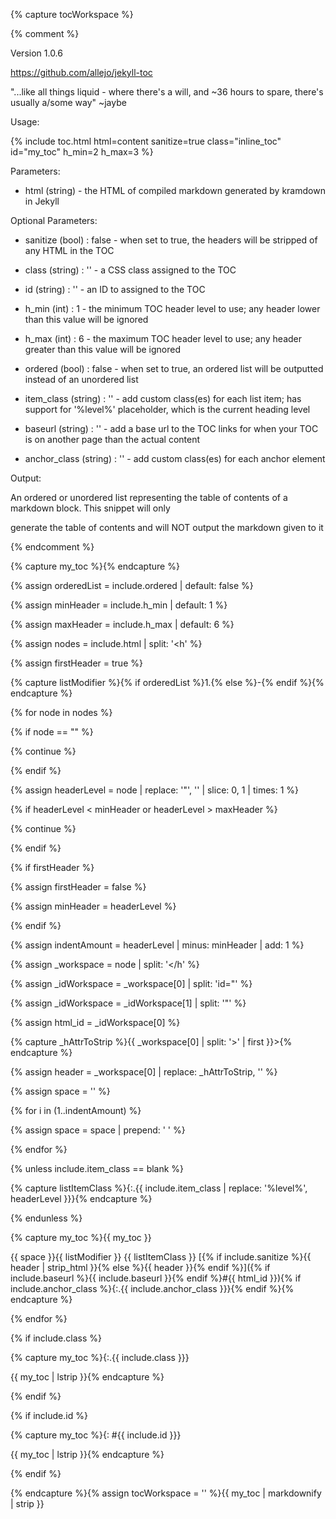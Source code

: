 

{% capture tocWorkspace %}

{% comment %}

Version 1.0.6

https://github.com/allejo/jekyll-toc

"...like all things liquid - where there's a will, and ~36 hours to spare, there's usually a/some way" ~jaybe

Usage:

{% include toc.html html=content sanitize=true class="inline_toc" id="my_toc" h_min=2 h_max=3 %}

Parameters:

* html (string) - the HTML of compiled markdown generated by kramdown in Jekyll

Optional Parameters:

* sanitize (bool) : false - when set to true, the headers will be stripped of any HTML in the TOC

* class (string) : '' - a CSS class assigned to the TOC

* id (string) : '' - an ID to assigned to the TOC

* h_min (int) : 1 - the minimum TOC header level to use; any header lower than this value will be ignored

* h_max (int) : 6 - the maximum TOC header level to use; any header greater than this value will be ignored

* ordered (bool) : false - when set to true, an ordered list will be outputted instead of an unordered list

* item_class (string) : '' - add custom class(es) for each list item; has support for '%level%' placeholder, which is the current heading level

* baseurl (string) : '' - add a base url to the TOC links for when your TOC is on another page than the actual content

* anchor_class (string) : '' - add custom class(es) for each anchor element

Output:

An ordered or unordered list representing the table of contents of a markdown block. This snippet will only

generate the table of contents and will NOT output the markdown given to it

{% endcomment %}

{% capture my_toc %}{% endcapture %}

{% assign orderedList = include.ordered | default: false %}

{% assign minHeader = include.h_min | default: 1 %}

{% assign maxHeader = include.h_max | default: 6 %}

{% assign nodes = include.html | split: '<h' %}

{% assign firstHeader = true %}

{% capture listModifier %}{% if orderedList %}1.{% else %}-{% endif %}{% endcapture %}

{% for node in nodes %}

{% if node == "" %}

{% continue %}

{% endif %}

{% assign headerLevel = node | replace: '"', '' | slice: 0, 1 | times: 1 %}

{% if headerLevel < minHeader or headerLevel > maxHeader %}

{% continue %}

{% endif %}

{% if firstHeader %}

{% assign firstHeader = false %}

{% assign minHeader = headerLevel %}

{% endif %}

{% assign indentAmount = headerLevel | minus: minHeader | add: 1 %}

{% assign _workspace = node | split: '</h' %}

{% assign _idWorkspace = _workspace[0] | split: 'id="' %}

{% assign _idWorkspace = _idWorkspace[1] | split: '"' %}

{% assign html_id = _idWorkspace[0] %}

{% capture _hAttrToStrip %}{{ _workspace[0] | split: '>' | first }}>{% endcapture %}

{% assign header = _workspace[0] | replace: _hAttrToStrip, '' %}

{% assign space = '' %}

{% for i in (1..indentAmount) %}

{% assign space = space | prepend: ' ' %}

{% endfor %}

{% unless include.item_class == blank %}

{% capture listItemClass %}{:.{{ include.item_class | replace: '%level%', headerLevel }}}{% endcapture %}

{% endunless %}

{% capture my_toc %}{{ my_toc }}

{{ space }}{{ listModifier }} {{ listItemClass }} [{% if include.sanitize %}{{ header | strip_html }}{% else %}{{ header }}{% endif %}]({% if include.baseurl %}{{ include.baseurl }}{% endif %}#{{ html_id }}){% if include.anchor_class %}{:.{{ include.anchor_class }}}{% endif %}{% endcapture %}

{% endfor %}

{% if include.class %}

{% capture my_toc %}{:.{{ include.class }}}

{{ my_toc | lstrip }}{% endcapture %}

{% endif %}

{% if include.id %}

{% capture my_toc %}{: #{{ include.id }}}

{{ my_toc | lstrip }}{% endcapture %}

{% endif %}

{% endcapture %}{% assign tocWorkspace = '' %}{{ my_toc | markdownify | strip }}
<!--stackedit_data:
eyJoaXN0b3J5IjpbMTkzMDU3OTk4OF19
-->